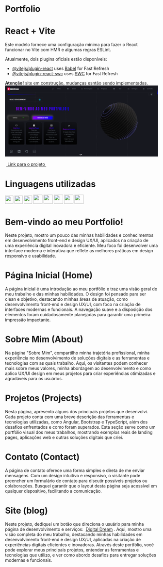 # Portfolio  
# React + Vite

Este modelo fornece uma configuração mínima para fazer o React funcionar no Vite com HMR e algumas regras ESLint.

Atualmente, dois plugins oficiais estão disponíveis:

- [@vitejs/plugin-react](https://github.com/vitejs/vite-plugin-react/blob/main/packages/plugin-react/README.md) uses [Babel](https://babeljs.io/) for Fast Refresh
- [@vitejs/plugin-react-swc](https://github.com/vitejs/vite-plugin-react-swc) uses [SWC](https://swc.rs/) for Fast Refresh

**Atenção!** site em construção, mudanças esntão sendo implementadas. 
![Descrição da Imagem](https://github.com/EriveltonMGit/Portfolio_dev/raw/main/src/assets/image/capa.png)



&nbsp;<a href="https://portfolio-deev.netlify.app/">
Link para o projeto 
</a>&nbsp;

# Linguagens utilizadas   
 <div display="flex" >
<img width="27" height="27" src="https://cdn.jsdelivr.net/gh/devicons/devicon/icons/react/react-original.svg" />
<img width="27" height="27" src="https://cdn.jsdelivr.net/gh/devicons/devicon/icons/html5/html5-original.svg" />
<img width="27" height="27" src="https://cdn.jsdelivr.net/gh/devicons/devicon/icons/css3/css3-original.svg" />
<img width="30" height="30" src="https://cdn.jsdelivr.net/gh/devicons/devicon/icons/typescript/typescript-original.svg" />
<img width="30" height="30" src="https://cdn.jsdelivr.net/gh/devicons/devicon/icons/nodejs/nodejs-original-wordmark.svg" />
<img width="30" height="30" src="https://cdn.jsdelivr.net/gh/devicons/devicon/icons/bootstrap/bootstrap-original.svg" />
<img width="30" height="30" src="https://cdn.jsdelivr.net/gh/devicons/devicon/icons/yaml/yaml-original.svg" />
<img width="30" height="30" src="https://cdn.jsdelivr.net/gh/devicons/devicon@latest/icons/tailwindcss/tailwindcss-original.svg"  />


</div>   


# Bem-vindo ao meu Portfolio!  
Neste projeto, mostro um pouco das minhas habilidades e conhecimentos em desenvolvimento front-end e design UX/UI, aplicados na criação de uma experiência digital inovadora e eficiente. Meu foco foi desenvolver uma interface moderna e interativa que reflete as melhores práticas em design responsivo e usabilidade. 

# Página Inicial (Home)  
A página inicial é uma introdução ao meu portfólio e traz uma visão geral do meu trabalho e das minhas habilidades. O design foi pensado para ser clean e objetivo, destacando minhas áreas de atuação, como desenvolvimento front-end e design UX/UI, com foco na criação de interfaces modernas e funcionais. A navegação suave e a disposição dos elementos foram cuidadosamente planejadas para garantir uma primeira impressão impactante.

# Sobre Mim (About)  
Na página "Sobre Mim", compartilho minha trajetória profissional, minha experiência no desenvolvimento de soluções digitais e as ferramentas e tecnologias com as quais trabalho. Aqui, os visitantes podem conhecer mais sobre meus valores, minha abordagem ao desenvolvimento e como aplico UX/UI design em meus projetos para criar experiências otimizadas e agradáveis para os usuários.  
# Projetos (Projects)  
Nesta página, apresento alguns dos principais projetos que desenvolvi. Cada projeto conta com uma breve descrição das ferramentas e tecnologias utilizadas, como Angular, Bootstrap e TypeScript, além dos desafios enfrentados e como foram superados. Esta seção serve como um portfólio visual dos meus trabalhos, mostrando exemplos reais de landing pages, aplicações web e outras soluções digitais que criei.

# Contato (Contact)
A página de contato oferece uma forma simples e direta de me enviar mensagens. Com um design intuitivo e responsivo, o visitante pode preencher um formulário de contato para discutir possíveis projetos ou colaborações. Busquei garantir que o layout desta página seja acessível em qualquer dispositivo, facilitando a comunicação.

# Site (blog)  
Neste projeto, dediquei um botão que direciona o usuário para minha página de desenvolvimento e serviços:
 <a href="https://web-desing-page.netlify.app/">Digital Dream</a> . Aqui, mostro uma visão completa do meu trabalho, destacando minhas habilidades em desenvolvimento front-end e design UX/UI, aplicadas na criação de experiências digitais eficientes e inovadoras. Através deste portfólio, você pode explorar meus principais projetos, entender as ferramentas e tecnologias que utilizo, e ver como abordo desafios para entregar soluções modernas e funcionais.

 







